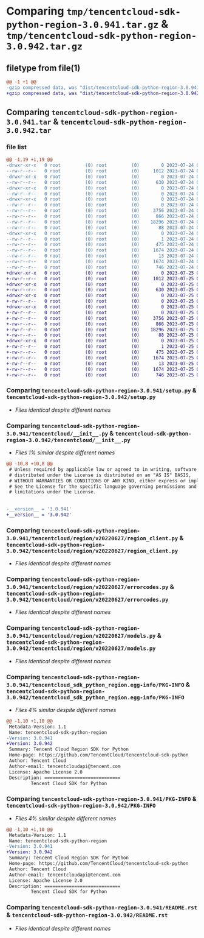 # Comparing `tmp/tencentcloud-sdk-python-region-3.0.941.tar.gz` & `tmp/tencentcloud-sdk-python-region-3.0.942.tar.gz`

## filetype from file(1)

```diff
@@ -1 +1 @@
-gzip compressed data, was "dist/tencentcloud-sdk-python-region-3.0.941.tar", last modified: Mon Jul 24 00:42:09 2023, max compression
+gzip compressed data, was "dist/tencentcloud-sdk-python-region-3.0.942.tar", last modified: Tue Jul 25 04:23:31 2023, max compression
```

## Comparing `tencentcloud-sdk-python-region-3.0.941.tar` & `tencentcloud-sdk-python-region-3.0.942.tar`

### file list

```diff
@@ -1,19 +1,19 @@
-drwxr-xr-x   0 root         (0) root         (0)        0 2023-07-24 00:42:09.000000 tencentcloud-sdk-python-region-3.0.941/
--rw-r--r--   0 root         (0) root         (0)     1012 2023-07-24 00:42:09.000000 tencentcloud-sdk-python-region-3.0.941/setup.py
-drwxr-xr-x   0 root         (0) root         (0)        0 2023-07-24 00:42:09.000000 tencentcloud-sdk-python-region-3.0.941/tencentcloud/
--rw-r--r--   0 root         (0) root         (0)      630 2023-07-24 00:42:09.000000 tencentcloud-sdk-python-region-3.0.941/tencentcloud/__init__.py
-drwxr-xr-x   0 root         (0) root         (0)        0 2023-07-24 00:42:09.000000 tencentcloud-sdk-python-region-3.0.941/tencentcloud/region/
--rw-r--r--   0 root         (0) root         (0)        0 2023-07-24 00:42:09.000000 tencentcloud-sdk-python-region-3.0.941/tencentcloud/region/__init__.py
-drwxr-xr-x   0 root         (0) root         (0)        0 2023-07-24 00:42:09.000000 tencentcloud-sdk-python-region-3.0.941/tencentcloud/region/v20220627/
--rw-r--r--   0 root         (0) root         (0)        0 2023-07-24 00:42:09.000000 tencentcloud-sdk-python-region-3.0.941/tencentcloud/region/v20220627/__init__.py
--rw-r--r--   0 root         (0) root         (0)     3756 2023-07-24 00:42:09.000000 tencentcloud-sdk-python-region-3.0.941/tencentcloud/region/v20220627/region_client.py
--rw-r--r--   0 root         (0) root         (0)      866 2023-07-24 00:42:09.000000 tencentcloud-sdk-python-region-3.0.941/tencentcloud/region/v20220627/errorcodes.py
--rw-r--r--   0 root         (0) root         (0)    18296 2023-07-24 00:42:09.000000 tencentcloud-sdk-python-region-3.0.941/tencentcloud/region/v20220627/models.py
--rw-r--r--   0 root         (0) root         (0)       88 2023-07-24 00:42:09.000000 tencentcloud-sdk-python-region-3.0.941/setup.cfg
-drwxr-xr-x   0 root         (0) root         (0)        0 2023-07-24 00:42:09.000000 tencentcloud-sdk-python-region-3.0.941/tencentcloud_sdk_python_region.egg-info/
--rw-r--r--   0 root         (0) root         (0)        1 2023-07-24 00:42:09.000000 tencentcloud-sdk-python-region-3.0.941/tencentcloud_sdk_python_region.egg-info/dependency_links.txt
--rw-r--r--   0 root         (0) root         (0)      475 2023-07-24 00:42:09.000000 tencentcloud-sdk-python-region-3.0.941/tencentcloud_sdk_python_region.egg-info/SOURCES.txt
--rw-r--r--   0 root         (0) root         (0)     1674 2023-07-24 00:42:09.000000 tencentcloud-sdk-python-region-3.0.941/tencentcloud_sdk_python_region.egg-info/PKG-INFO
--rw-r--r--   0 root         (0) root         (0)       13 2023-07-24 00:42:09.000000 tencentcloud-sdk-python-region-3.0.941/tencentcloud_sdk_python_region.egg-info/top_level.txt
--rw-r--r--   0 root         (0) root         (0)     1674 2023-07-24 00:42:09.000000 tencentcloud-sdk-python-region-3.0.941/PKG-INFO
--rw-r--r--   0 root         (0) root         (0)      746 2023-07-24 00:42:09.000000 tencentcloud-sdk-python-region-3.0.941/README.rst
+drwxr-xr-x   0 root         (0) root         (0)        0 2023-07-25 04:23:31.000000 tencentcloud-sdk-python-region-3.0.942/
+-rw-r--r--   0 root         (0) root         (0)     1012 2023-07-25 04:23:31.000000 tencentcloud-sdk-python-region-3.0.942/setup.py
+drwxr-xr-x   0 root         (0) root         (0)        0 2023-07-25 04:23:31.000000 tencentcloud-sdk-python-region-3.0.942/tencentcloud/
+-rw-r--r--   0 root         (0) root         (0)      630 2023-07-25 04:23:31.000000 tencentcloud-sdk-python-region-3.0.942/tencentcloud/__init__.py
+drwxr-xr-x   0 root         (0) root         (0)        0 2023-07-25 04:23:31.000000 tencentcloud-sdk-python-region-3.0.942/tencentcloud/region/
+-rw-r--r--   0 root         (0) root         (0)        0 2023-07-25 04:23:31.000000 tencentcloud-sdk-python-region-3.0.942/tencentcloud/region/__init__.py
+drwxr-xr-x   0 root         (0) root         (0)        0 2023-07-25 04:23:31.000000 tencentcloud-sdk-python-region-3.0.942/tencentcloud/region/v20220627/
+-rw-r--r--   0 root         (0) root         (0)        0 2023-07-25 04:23:31.000000 tencentcloud-sdk-python-region-3.0.942/tencentcloud/region/v20220627/__init__.py
+-rw-r--r--   0 root         (0) root         (0)     3756 2023-07-25 04:23:31.000000 tencentcloud-sdk-python-region-3.0.942/tencentcloud/region/v20220627/region_client.py
+-rw-r--r--   0 root         (0) root         (0)      866 2023-07-25 04:23:31.000000 tencentcloud-sdk-python-region-3.0.942/tencentcloud/region/v20220627/errorcodes.py
+-rw-r--r--   0 root         (0) root         (0)    18296 2023-07-25 04:23:31.000000 tencentcloud-sdk-python-region-3.0.942/tencentcloud/region/v20220627/models.py
+-rw-r--r--   0 root         (0) root         (0)       88 2023-07-25 04:23:31.000000 tencentcloud-sdk-python-region-3.0.942/setup.cfg
+drwxr-xr-x   0 root         (0) root         (0)        0 2023-07-25 04:23:31.000000 tencentcloud-sdk-python-region-3.0.942/tencentcloud_sdk_python_region.egg-info/
+-rw-r--r--   0 root         (0) root         (0)        1 2023-07-25 04:23:31.000000 tencentcloud-sdk-python-region-3.0.942/tencentcloud_sdk_python_region.egg-info/dependency_links.txt
+-rw-r--r--   0 root         (0) root         (0)      475 2023-07-25 04:23:31.000000 tencentcloud-sdk-python-region-3.0.942/tencentcloud_sdk_python_region.egg-info/SOURCES.txt
+-rw-r--r--   0 root         (0) root         (0)     1674 2023-07-25 04:23:31.000000 tencentcloud-sdk-python-region-3.0.942/tencentcloud_sdk_python_region.egg-info/PKG-INFO
+-rw-r--r--   0 root         (0) root         (0)       13 2023-07-25 04:23:31.000000 tencentcloud-sdk-python-region-3.0.942/tencentcloud_sdk_python_region.egg-info/top_level.txt
+-rw-r--r--   0 root         (0) root         (0)     1674 2023-07-25 04:23:31.000000 tencentcloud-sdk-python-region-3.0.942/PKG-INFO
+-rw-r--r--   0 root         (0) root         (0)      746 2023-07-25 04:23:31.000000 tencentcloud-sdk-python-region-3.0.942/README.rst
```

### Comparing `tencentcloud-sdk-python-region-3.0.941/setup.py` & `tencentcloud-sdk-python-region-3.0.942/setup.py`

 * *Files identical despite different names*

### Comparing `tencentcloud-sdk-python-region-3.0.941/tencentcloud/__init__.py` & `tencentcloud-sdk-python-region-3.0.942/tencentcloud/__init__.py`

 * *Files 1% similar despite different names*

```diff
@@ -10,8 +10,8 @@
 # Unless required by applicable law or agreed to in writing, software
 # distributed under the License is distributed on an "AS IS" BASIS,
 # WITHOUT WARRANTIES OR CONDITIONS OF ANY KIND, either express or implied.
 # See the License for the specific language governing permissions and
 # limitations under the License.
 
 
-__version__ = '3.0.941'
+__version__ = '3.0.942'
```

### Comparing `tencentcloud-sdk-python-region-3.0.941/tencentcloud/region/v20220627/region_client.py` & `tencentcloud-sdk-python-region-3.0.942/tencentcloud/region/v20220627/region_client.py`

 * *Files identical despite different names*

### Comparing `tencentcloud-sdk-python-region-3.0.941/tencentcloud/region/v20220627/errorcodes.py` & `tencentcloud-sdk-python-region-3.0.942/tencentcloud/region/v20220627/errorcodes.py`

 * *Files identical despite different names*

### Comparing `tencentcloud-sdk-python-region-3.0.941/tencentcloud/region/v20220627/models.py` & `tencentcloud-sdk-python-region-3.0.942/tencentcloud/region/v20220627/models.py`

 * *Files identical despite different names*

### Comparing `tencentcloud-sdk-python-region-3.0.941/tencentcloud_sdk_python_region.egg-info/PKG-INFO` & `tencentcloud-sdk-python-region-3.0.942/tencentcloud_sdk_python_region.egg-info/PKG-INFO`

 * *Files 4% similar despite different names*

```diff
@@ -1,10 +1,10 @@
 Metadata-Version: 1.1
 Name: tencentcloud-sdk-python-region
-Version: 3.0.941
+Version: 3.0.942
 Summary: Tencent Cloud Region SDK for Python
 Home-page: https://github.com/TencentCloud/tencentcloud-sdk-python
 Author: Tencent Cloud
 Author-email: tencentcloudapi@tencent.com
 License: Apache License 2.0
 Description: ============================
         Tencent Cloud SDK for Python
```

### Comparing `tencentcloud-sdk-python-region-3.0.941/PKG-INFO` & `tencentcloud-sdk-python-region-3.0.942/PKG-INFO`

 * *Files 4% similar despite different names*

```diff
@@ -1,10 +1,10 @@
 Metadata-Version: 1.1
 Name: tencentcloud-sdk-python-region
-Version: 3.0.941
+Version: 3.0.942
 Summary: Tencent Cloud Region SDK for Python
 Home-page: https://github.com/TencentCloud/tencentcloud-sdk-python
 Author: Tencent Cloud
 Author-email: tencentcloudapi@tencent.com
 License: Apache License 2.0
 Description: ============================
         Tencent Cloud SDK for Python
```

### Comparing `tencentcloud-sdk-python-region-3.0.941/README.rst` & `tencentcloud-sdk-python-region-3.0.942/README.rst`

 * *Files identical despite different names*

